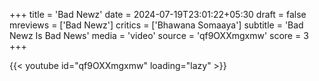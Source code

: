 +++
title = 'Bad Newz'
date = 2024-07-19T23:01:22+05:30
draft = false
mreviews = ['Bad Newz']
critics = ['Bhawana Somaaya']
subtitle = 'Bad Newz Is Bad News'
media = 'video'
source = 'qf9OXXmgxmw'
score = 3
+++

{{< youtube id="qf9OXXmgxmw" loading="lazy" >}}
